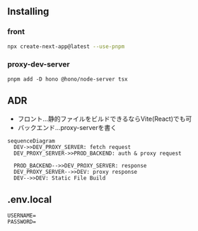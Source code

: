 ## Installing
### front
```bash
npx create-next-app@latest --use-pnpm
```

### proxy-dev-server
```
pnpm add -D hono @hono/node-server tsx
```
## ADR
- フロント…静的ファイルをビルドできるならVite(React)でも可
- バックエンド…proxy-serverを書く

```mermaid
sequenceDiagram
  DEV->>DEV_PROXY_SERVER: fetch request 
  DEV_PROXY_SERVER->>PROD_BACKEND: auth & proxy request
  
  PROD_BACKEND-->>DEV_PROXY_SERVER: response
  DEV_PROXY_SERVER-->>DEV: proxy response
  DEV-->>DEV: Static File Build
```

## .env.local

```env
USERNAME=
PASSWORD=
```